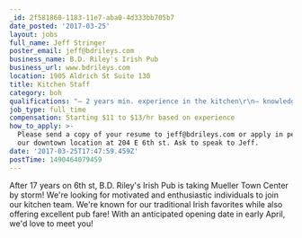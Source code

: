 ```yaml
---
_id: 2f581860-1183-11e7-aba0-4d333bb705b7
date_posted: '2017-03-25'
layout: jobs
full_name: Jeff Stringer
poster_email: jeff@bdrileys.com
business_name: B.D. Riley's Irish Pub
business_url: www.bdrileys.com
location: 1905 Aldrich St Suite 130
title: Kitchen Staff
category: boh
qualifications: "– 2 years min. experience in the kitchen\r\n– knowledge of proper food safety and sanitation standards\r\n– experience with fryers and flat top grill\r\n– knife handling skills\r\n– proper rotation and FIFO\r\n– Culinary education is a plus but not required\r\n– Willingness to learn new tasks and skills\r\n– Texas Food Handler Certification"
job_type: full_time
compensation: Starting $11 to $13/hr based on experience
how_to_apply: >-
  Please send a copy of your resume to jeff@bdrileys.com or apply in person at
  our downtown location at 204 E 6th st. Ask to speak to Jeff.
date: '2017-03-25T17:47:59.459Z'
postTime: 1490464079459
---
```

After 17 years on 6th st, B.D. Riley's Irish Pub is taking Mueller Town Center by storm! We're looking for motivated and enthusiastic individuals to join our kitchen team. We're known for our traditional Irish favorites while also offering excellent pub fare! With an anticipated opening date in early April, we'd love to meet you!
